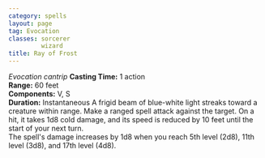 ```yaml
---
category: spells
layout: page
tag: Evocation
classes: sorcerer
         wizard
title: Ray of Frost 
---
```

_Evocation cantrip_ 
**Casting Time:** 1 action    
**Range:** 60 feet    
**Components:** V, S    
**Duration:** Instantaneous 
A frigid beam of blue-white light streaks toward a creature within range. Make a ranged spell attack against the target. On a hit, it takes 1d8 cold damage, and its speed is reduced by 10 feet until the start of your next turn.    
The spell's damage increases by 1d8 when you reach 5th level (2d8), 11th level (3d8), and 17th level (4d8). 